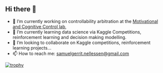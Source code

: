## Hi there 👋
- 🔭 I’m currently working on controllability arbitration at the [Motivational and Cognitive Control lab](https://www.roshancools.com/), 
- 🌱 I’m currently learning data science via Kaggle Competitions, reinforcement learning and decision making modelling.
- 👯 I’m looking to collaborate on Kaggle competitions, reinforcement learning projects...
- 📫 How to reach me: samuelgerrit.nellessen@gmail.com

[![trophy](https://github-profile-trophy.vercel.app/?username=DerOeko&theme=onedark)](https://github.com/ryo-ma/github-profile-trophy)
<!--
**DerOeko/DerOeko** is a ✨ _special_ ✨ repository because its `README.md` (this file) appears on your GitHub profile.

Here are some ideas to get you started:

- 🔭 I’m currently working on ...
- 🌱 I’m currently learning ...
- 👯 I’m looking to collaborate on ...
- 🤔 I’m looking for help with ...
- 💬 Ask me about ...
- 📫 How to reach me: ...
- 😄 Pronouns: ...
- ⚡ Fun fact: ...
-->
